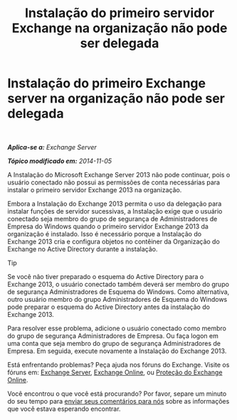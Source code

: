 ﻿---
title: 'Instalação do primeiro servidor Exchange na organização não pode ser delegada'
TOCTitle: Instalação do primeiro Exchange server na organização não pode ser delegada
ms:assetid: 4cf9f1a1-aeac-455b-a5c3-efcd4185a467
ms:mtpsurl: https://technet.microsoft.com/pt-br/library/ms.exch.setupreadiness.delegatedclientaccessfirstinstall(v=EXCHG.150)
ms:contentKeyID: 50485546
ms.date: 05/22/2018
mtps_version: v=EXCHG.150
ms.translationtype: MT
---

# Instalação do primeiro Exchange server na organização não pode ser delegada

 

_**Aplica-se a:** Exchange Server_

_**Tópico modificado em:** 2014-11-05_

A Instalação do Microsoft Exchange Server 2013 não pode continuar, pois o usuário conectado não possui as permissões de conta necessárias para instalar o primeiro servidor Exchange 2013 na organização.

Embora a Instalação do Exchange 2013 permita o uso da delegação para instalar funções de servidor sucessivas, a Instalação exige que o usuário conectado seja membro do grupo de segurança de Administradores de Empresa do Windows quando o primeiro servidor Exchange 2013 da organização é instalado. Isso é necessário porque a Instalação do Exchange 2013 cria e configura objetos no contêiner da Organização do Exchange no Active Directory durante a instalação.


> [!TIP]
> Se você não tiver preparado o esquema do Active Directory para o Exchange 2013, o usuário conectado também deverá ser membro do grupo de segurança Administradores de Esquema do Windows. Como alternativa, outro usuário membro do grupo Administradores de Esquema do Windows pode preparar o esquema do Active Directory antes da instalação do Exchange 2013.



Para resolver esse problema, adicione o usuário conectado como membro do grupo de segurança Administradores de Empresa. Ou faça logon em uma conta que seja membro do grupo de segurança Administradores de Empresa. Em seguida, execute novamente a Instalação do Exchange 2013.

Está enfrentando problemas? Peça ajuda nos fóruns do Exchange. Visite os fóruns em: [Exchange Server](https://go.microsoft.com/fwlink/p/?linkid=60612), [Exchange Online](https://go.microsoft.com/fwlink/p/?linkid=267542), ou [Proteção do Exchange Online](https://go.microsoft.com/fwlink/p/?linkid=285351).

Você encontrou o que você está procurando? Por favor, separe um minuto do seu tempo para [enviar seus comentários para nós](mailto:exsetuphelpfeedback@microsoft.com?subject=exchange%202013%20setup%20help%20feedback) sobre as informações que você estava esperando encontrar.

